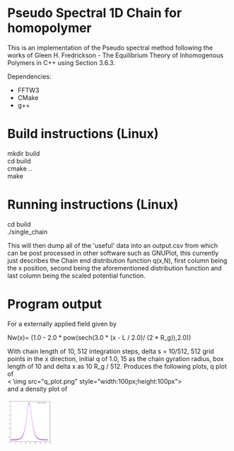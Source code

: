 # Pseudo Spectral 1D Chain for homopolymer

This is an implementation of the Pseudo spectral method following the works
of Gleen H. Fredrickson - The Equilibrium Theory of Inhomogenous Polymers in
C++ using Section 3.6.3.

Dependencies:
- FFTW3
- CMake
- g++

# Build instructions (Linux)

mkdir build \
cd build \
cmake .. \
make 

# Running instructions (Linux)

cd build \
./single_chain

This will then dump all of the 'useful' data into an output.csv from which can
be post processed in other software such as GNUPlot, this currently just describes the
Chain end distribution function q(x,N), first column being the x position, second
being the aforementioned distribution function and last column being the scaled potential
function.

# Program output

For a externally applied field given by

Nw(x)= (1.0  - 2.0 * pow(sech(3.0 * (x - L / 2.0)/ (2 * R_g)),2.0))

With chain length of 10, 512 integration steps, delta s = 10/512, 512 grid points in the x direction, initial q of 1.0, 15 as the chain gyration radius, box length of 10 and delta x as 10 R_g / 512.
Produces the following plots, q plot of
\
< \img src="q_plot.png" style="width:100px;height:100px"> 
\
and a density plot of \
\
<img src="density_plot.png" style="width:100px;height:100px;">
